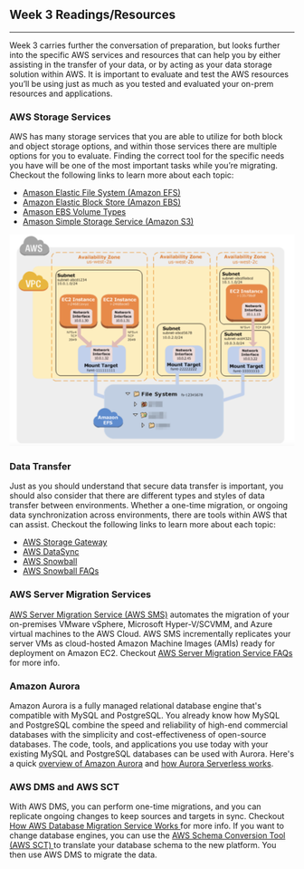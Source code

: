 ## Week 3 Readings/Resources

------

Week 3 carries further the conversation of preparation, but looks further into the specific AWS services and resources that can help you by either assisting in the transfer of your data, or by acting as your data storage solution within AWS. It is important to evaluate and test the AWS resources you’ll be using just as much as you tested and evaluated your on-prem resources and applications.

### AWS Storage Services

AWS has many storage services that you are able to utilize for both block and object storage options, and within those services there are multiple options for you to evaluate. Finding the correct tool for the specific needs you have will be one of the most important tasks while you’re migrating. Checkout the following links to learn more about each topic:

- [Amason Elastic File System (Amazon EFS)](https://docs.aws.amazon.com/efs/latest/ug/how-it-works.html)
- [Amazon Elastic Block Store (Amazon EBS)](https://docs.aws.amazon.com/AWSEC2/latest/UserGuide/AmazonEBS.html)
- [Amason EBS Volume Types](https://docs.aws.amazon.com/AWSEC2/latest/UserGuide/EBSVolumeTypes.html)
- [Amason Simple Storage Service (Amazon S3)](https://docs.aws.amazon.com/AmazonS3/latest/dev/Introduction.html)

![EFS](images/NFS.png)

###  Data Transfer

Just as you should understand that secure data transfer is important, you should also consider that there are different types and styles of data transfer between environments. Whether a one-time migration, or ongoing data synchronization across environments, there are tools within AWS that can assist. Checkout the following links to learn more about each topic:

- [AWS Storage Gateway](https://docs.aws.amazon.com/storagegateway/latest/userguide/WhatIsStorageGateway.html)
- [AWS DataSync](https://docs.aws.amazon.com/datasync/latest/userguide/how-datasync-works.html)
- [AWS Snowball](https://docs.aws.amazon.com/snowball/latest/ug/snowball-transfer-client.html)
- [AWS Snowball FAQs](https://aws.amazon.com/snowmobile/faqs/)

### AWS Server Migration Services

[AWS Server Migration Service (AWS SMS)](https://docs.amazonaws.cn/en_us/server-migration-service/latest/userguide/server-migration.html) automates the migration of your on-premises VMware vSphere, Microsoft Hyper-V/SCVMM, and Azure virtual machines to the AWS Cloud. AWS SMS incrementally replicates your server VMs as cloud-hosted Amazon Machine Images (AMIs) ready for deployment on Amazon EC2. Checkout [AWS Server Migration Service FAQs](https://aws.amazon.com/server-migration-service/faqs/) for more info.

###  Amazon Aurora

Amazon Aurora is a fully managed relational database engine that's compatible with MySQL and PostgreSQL. You already know how MySQL and PostgreSQL combine the speed and reliability of high-end commercial databases with the simplicity and cost-effectiveness of open-source databases. The code, tools, and applications you use today with your existing MySQL and PostgreSQL databases can be used with Aurora. Here's a quick [overview of Amazon Aurora](https://docs.aws.amazon.com/AmazonRDS/latest/AuroraUserGuide/CHAP_AuroraOverview.html) and [how Aurora Serverless works](https://docs.aws.amazon.com/AmazonRDS/latest/AuroraUserGuide/aurora-serverless.how-it-works.html).

###  AWS DMS and AWS SCT

With AWS DMS, you can perform one-time migrations, and you can replicate ongoing changes to keep sources and targets in sync. Checkout [How AWS Database Migration Service Works ](https://docs.aws.amazon.com/dms/latest/userguide/CHAP_Introduction.html)for more info. If you want to change database engines, you can use the [AWS Schema Conversion Tool (AWS SCT) ](https://docs.aws.amazon.com/SchemaConversionTool/latest/userguide/CHAP_Welcome.html)to translate your database schema to the new platform. You then use AWS DMS to migrate the data. 
